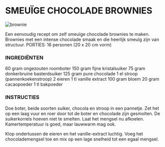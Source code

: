 # SMEUÏGE CHOCOLADE BROWNIES
 
![brownie](https://static-koken.vtm.be/sites/koken.vtm.be/files/styles/vmmaplayer_big/public/recipe/image/istock_000014824924small.jpg?itok=iwt0V0vw)

Een eenvoudig recept om zelf smeuïge chocolade brownies te maken. Brownies met een intense chocolade smaak en die heerlijk
 smeuïg zijn van structuur.
PORTIES: 16 personen (20 x 20 cm vorm)
 
###    INGREDIËNTEN

60 gram ongezouten roomboter
150 gram fijne kristalsuiker
75 gram donkerbruine basterdsuiker
125 gram pure chocolade
1 el stroop (pannenkoekenstroop)
2 eieren
1 tl vanille extract
100 gram bloem
20 gram cacaopoeder
1 tl bakpoeder

### INSTRUCTIES

Doe boter, beide soorten suiker, chocola en stroop in een pannetje. Zet het op een laag vuur en roer door tot de boter en chocolade zijn gesmolten. De suikerkorrels hoeven niet te smelten. Laat het mengsel nu afkoelen. Kamertemperatuur is goed, maar lauwwarm mag ook.

Klop ondertussen de eieren en het vanille-extract luchtig. Voeg het chocolademengsel toe en mix op een lage snelheid tot een egaal mengsel.
